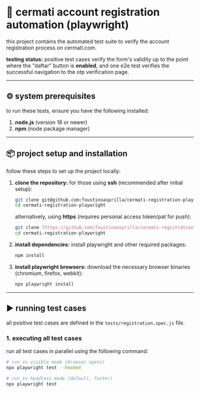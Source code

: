# 🚀 cermati account registration automation (playwright)

this project contains the automated test suite to verify the account registration process on cermati.com.

**testing status:** positive test cases verify the form's validity up to the point where the "daftar" button is **enabled**, and one e2e test verifies the successful navigation to the otp verification page.

---

## ⚙️ system prerequisites

to run these tests, ensure you have the following installed:
1.  **node.js** (version 18 or newer)
2.  **npm** (node package manager)

---

## 📦 project setup and installation

follow these steps to set up the project locally:

1.  **clone the repository:**
    for those using **ssh** (recommended after initial setup):
    ```bash
    git clone git@github.com:foustinoasprilla/cermati-registration-playwright.git
    cd cermati-registration-playwright
    ```
    alternatively, using **https** (requires personal access token/pat for push):
    ```bash
    git clone [https://github.com/foustinoasprilla/cermati-registration-playwright.git](https://github.com/foustinoasprilla/cermati-registration-playwright.git)
    cd cermati-registration-playwright
    ```

2.  **install dependencies:**
    install playwright and other required packages:
    ```bash
    npm install
    ```

3.  **install playwright browsers:**
    download the necessary browser binaries (chromium, firefox, webkit):
    ```bash
    npx playwright install
    ```

---

## ▶️ running test cases

all positive test cases are defined in the `tests/registration.spec.js` file.

### 1. executing all test cases

run all test cases in parallel using the following command:

```bash
# run in visible mode (browser opens)
npx playwright test --headed

# run in headless mode (default, faster)
npx playwright test